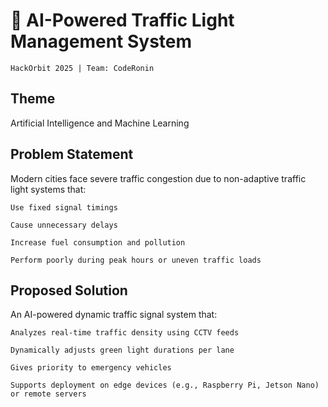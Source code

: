 <h1>🚦 AI-Powered Traffic Light Management System</h1>

    HackOrbit 2025 | Team: CodeRonin

<h2>Theme</h2>

  Artificial Intelligence and Machine Learning
<h2>Problem Statement</h2>

  Modern cities face severe traffic congestion due to non-adaptive traffic light systems that:

    Use fixed signal timings

    Cause unnecessary delays

    Increase fuel consumption and pollution

    Perform poorly during peak hours or uneven traffic loads

<h2>Proposed Solution</h2>

  An AI-powered dynamic traffic signal system that:

    Analyzes real-time traffic density using CCTV feeds

    Dynamically adjusts green light durations per lane

    Gives priority to emergency vehicles

    Supports deployment on edge devices (e.g., Raspberry Pi, Jetson Nano) or remote servers
